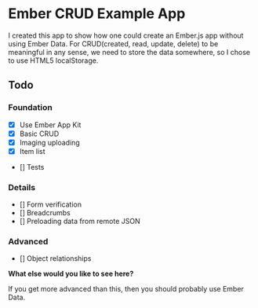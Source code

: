 # Ember CRUD Example App

I created this app to show how one could create an Ember.js app without using Ember Data. For CRUD(created, read, update, delete) to be meaningful in any sense, we need to store the data somewhere, so I chose to use HTML5 localStorage. 

## Todo

### Foundation

- [x] Use Ember App Kit
- [x] Basic CRUD
- [x] Imaging uploading
- [x] Item list
- [] Tests

### Details

- [] Form verification
- [] Breadcrumbs
- [] Preloading data from remote JSON

### Advanced

- [] Object relationships

**What else would you like to see here?**

If you get more advanced than this, then you should probably use Ember Data.
